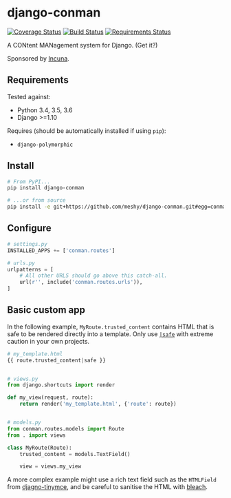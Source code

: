 # django-conman

[![Coverage Status](https://img.shields.io/coveralls/meshy/django-conman.svg)](https://coveralls.io/r/meshy/django-conman) [![Build Status](https://travis-ci.org/meshy/django-conman.svg?branch=master)](https://travis-ci.org/meshy/django-conman) [![Requirements Status](https://requires.io/github/meshy/django-conman/requirements.svg?branch=master)](https://requires.io/github/meshy/django-conman/requirements/?branch=master)


A CONtent MANagement system for Django. (Get it?)

Sponsored by [Incuna](http://incuna.com/).

## Requirements

Tested against:
- Python 3.4, 3.5, 3.6
- Django >=1.10

Requires (should be automatically installed if using `pip`):
- `django-polymorphic`

## Install

```bash
# From PyPI...
pip install django-conman

# ...or from source
pip install -e git+https://github.com/meshy/django-conman.git#egg=conman
```

## Configure
```python
# settings.py
INSTALLED_APPS += ['conman.routes']

# urls.py
urlpatterns = [
    # All other URLS should go above this catch-all.
    url(r'', include('conman.routes.urls')),
]
```

## Basic custom app

In the following example, `MyRoute.trusted_content` contains HTML that is safe
to be rendered directly into a template. Only use [`|safe`][django-safe] with
extreme caution in your own projects.

```python
# my_template.html
{{ route.trusted_content|safe }}


# views.py
from django.shortcuts import render

def my_view(request, route):
    return render('my_template.html', {'route': route})


# models.py
from conman.routes.models import Route
from . import views

class MyRoute(Route):
    trusted_content = models.TextField()

    view = views.my_view
```

A more complex example might use a rich text field such as the `HTMLField` from
[djagno-tinymce][django-tinymce], and be careful to sanitise the HTML with
[bleach][bleach].

[django-safe]: https://docs.djangoproject.com/en/1.8/ref/templates/builtins/#safe
[django-tinymce]: https://github.com/aljosa/django-tinymce
[bleach]: https://github.com/mozilla/bleach

